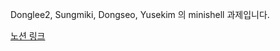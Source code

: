 Donglee2, Sungmiki, Dongseo, Yusekim 의 minishell 과제입니다.

[노션 링크](https://www.notion.so/minishell-eab1457fe3514395ac8359dca8051298?pvs=4)
